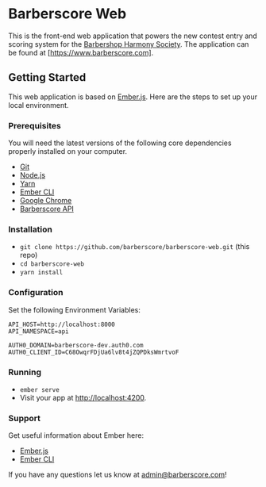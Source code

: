 # Barberscore Web

This is the front-end web application that powers the new contest entry and scoring system for the [Barbershop Harmony Society](http://www.barbershop.org).  The application can be found at [https://www.barberscore.com].

## Getting Started

This web application is based on [Ember.js](http://www.emberjs.com).  Here are the steps to set up your local environment.

### Prerequisites

You will need the latest versions of the following core dependencies properly installed on your computer.

* [Git](https://git-scm.com/)
* [Node.js](https://nodejs.org/)
* [Yarn](https://yarnpkg.com/)
* [Ember CLI](https://ember-cli.com/)
* [Google Chrome](https://google.com/chrome/)
* [Barberscore API](https://github.com/barberscore/barberscore-api)

### Installation

* `git clone https://github.com/barberscore/barberscore-web.git` (this repo)
* `cd barberscore-web`
* `yarn install`


### Configuration

Set the following Environment Variables:

```
API_HOST=http://localhost:8000
API_NAMESPACE=api

AUTH0_DOMAIN=barberscore-dev.auth0.com
AUTH0_CLIENT_ID=C68OwqrFDjUa6lv8t4jZQPDksWmrtvoF
```

### Running

* `ember serve`
* Visit your app at [http://localhost:4200](http://localhost:4200).


### Support
Get useful information about Ember here:

* [Ember.js](https://emberjs.com/)
* [Ember CLI](https://ember-cli.com/)

If you have any questions let us know at admin@barberscore.com!

